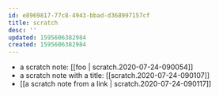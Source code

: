 ```yaml
---
id: e8969817-77c8-4943-bbad-d368997157cf
title: scratch
desc: ''
updated: 1595606382984
created: 1595606382984
---
```


- a scratch note: [[foo | scratch.2020-07-24-090054]]
- a scratch note with a title:  [[scratch.2020-07-24-090107]]
- [[a scratch note from a link | scratch.2020-07-24-090117]] 
